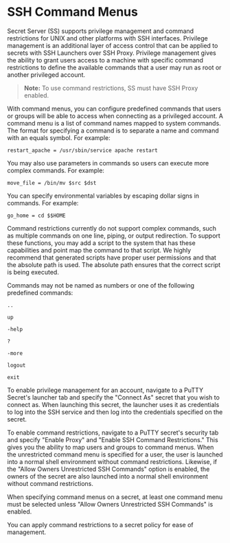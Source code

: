 [title]: # (SSH Command Menus)
[tags]: # (SSH Proxy,Networking,command menu)
[priority]: # (1000)
[redirect]: # (SecretServerSshCommandMenuKB)

# SSH Command Menus

Secret Server (SS) supports privilege management and command restrictions for UNIX and other platforms with SSH interfaces. Privilege management is an additional layer of access control that can be applied to secrets with SSH Launchers over SSH Proxy. Privilege management gives the ability to grant users access to a machine with specific command restrictions to define the available commands that a user may run as root or another privileged account.

> **Note:** To use command restrictions, SS must have SSH Proxy enabled.

With command menus, you can configure predefined commands that users or groups will be able to access when connecting as a privileged account. A command menu is a list of command names mapped to system commands. The format for specifying a command is to separate a name and command with an equals symbol. For example:

`restart_apache = /usr/sbin/service apache restart`

You may also use parameters in commands so users can execute more complex commands. For example:

`move_file = /bin/mv $src $dst`

You can specify environmental variables by escaping dollar signs in commands. For example:

`go_home = cd $$HOME`

Command restrictions currently do not support complex commands, such as multiple commands on one line, piping, or output redirection. To support these functions, you may add a script to the system that has these capabilities and point map the command to that script. We highly recommend that generated scripts have proper user permissions and that the absolute path is used. The absolute path ensures that the correct script is being executed.

Commands may not be named as numbers or one of the following predefined commands:

`..`

`up`

`-help`

`?`

`-more`

`logout`

`exit`

To enable privilege management for an account, navigate to a PuTTY Secret's launcher tab and specify the "Connect As" secret that you wish to connect as. When launching this secret, the launcher uses it as credentials to log into the SSH service and then log into the credentials specified on the secret.

To enable command restrictions, navigate to a PuTTY secret's security tab and specify "Enable Proxy" and "Enable SSH Command Restrictions." This gives you the ability to map users and groups to command menus. When the unrestricted command menu is specified for a user, the user is launched into a normal shell environment without command restrictions. Likewise, if the "Allow Owners Unrestricted SSH Commands" option is enabled, the owners of the secret are also launched into a normal shell environment without command restrictions.

When specifying command menus on a secret, at least one command menu must be selected unless "Allow Owners Unrestricted SSH Commands" is enabled.

You can apply command restrictions to a secret policy for ease of management.